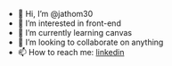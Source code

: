 - 👋 Hi, I’m @jathom30
- 👀 I’m interested in front-end
- 🌱 I’m currently learning canvas
- 💞️ I’m looking to collaborate on anything
- 📫 How to reach me: [linkedin](https://www.linkedin.com/in/jeff-a-thomas/)

<!---
jathom30/jathom30 is a ✨ special ✨ repository because its `README.md` (this file) appears on your GitHub profile.
You can click the Preview link to take a look at your changes.
--->
